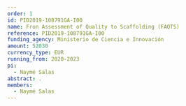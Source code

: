 ```yaml
---
order: 1
id: PID2019-108791GA-I00
name: Fron Assessment of Quality to Scaffolding (FAQTS)
reference: PID2019-108791GA-I00
funding_agency: Ministerio de Ciencia e Innovación
amount: 52030
currency_type: EUR
running_from: 2020-2023
pi:
  - Naymé Salas
abstract: .
members:
  - Naymé Salas
---
```


